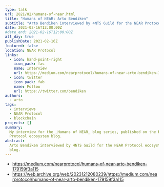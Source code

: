 ```yaml
---
type: talk
url: 2021/02/humans-of-near.html
title: "Humans of NEAR: Arto Bendiken"
subtitle: "Arto Bendiken interviewed by 4NTS Guild for the NEAR Protocol ecosystem blog."
date: 2021-02-16T12:00:00Z
#date_end: 2021-02-16T12:00:00Z
all_day: true
publishDate: 2021-02-16Z
featured: false
location: NEAR Protocol
links:
  - icon: hand-point-right
    icon_pack: fas
    name: Interview
    url: https://medium.com/nearprotocol/humans-of-near-arto-bendiken-179159f3a115
  - icon: twitter
    icon_pack: fab
    name: Follow
    url: https://twitter.com/bendiken
authors:
  - arto
tags:
  - interviews
  - NEAR Protocol
  - blockchain
projects: []
summary:
  My interview for the _Humans of NEAR_ blog series, published on the NEAR
  Protocol ecosystem blog.
abstract:
  Arto Bendiken interviewed by 4NTS Guild for the NEAR Protocol ecosystem
  blog.
---
```


- https://medium.com/nearprotocol/humans-of-near-arto-bendiken-179159f3a115
- https://web.archive.org/web/20231212080239/https://medium.com/nearprotocol/humans-of-near-arto-bendiken-179159f3a115
